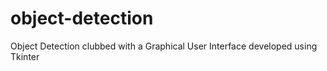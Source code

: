 # object-detection
Object Detection clubbed with a Graphical User Interface developed using Tkinter
